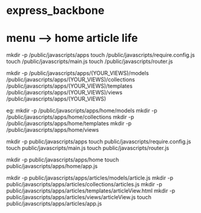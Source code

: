 # express_backbone
# menu --> home article life

mkdir -p /public/javascripts/apps
touch /public/javascripts/require.config.js
touch /public/javascripts/main.js
touch /public/javascripts/router.js

mkdir -p /public/javascripts/apps/(YOUR_VIEWS)/models /public/javascripts/apps/(YOUR_VIEWS)/collections /public/javascripts/apps/(YOUR_VIEWS)/templates /public/javascripts/apps/(YOUR_VIEWS)/views /public/javascripts/apps/(YOUR_VIEWS)


eg:
mkdir -p /public/javascripts/apps/home/models 
mkdir -p /public/javascripts/apps/home/collections 
mkdir -p /public/javascripts/apps/home/templates 
mkdir -p /public/javascripts/apps/home/views

<!-- begin -->
mkdir -p public/javascripts/apps
touch public/javascripts/require.config.js
touch public/javascripts/main.js
touch public/javascripts/router.js

mkdir -p public/javascripts/apps/home
touch public/javascripts/apps/home/app.js

mkdir -p public/javascripts/apps/articles/models/article.js
mkdir -p public/javascripts/apps/articles/collections/articles.js
mkdir -p public/javascripts/apps/articles/templates/articleView.html
mkdir -p public/javascripts/apps/articles/views/articleView.js
touch public/javascripts/apps/articles/app.js